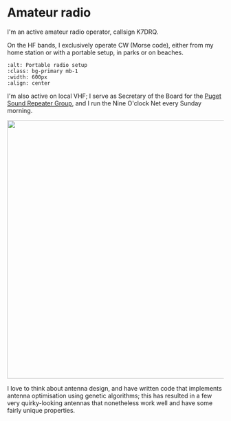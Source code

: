 # Amateur radio

I'm an active amateur radio operator, callsign K7DRQ.

On the HF bands, I exclusively operate CW (Morse code), either from my home station or with a portable setup, in parks or on beaches.

```{image} ../assets/images/portable_radio.jpg
:alt: Portable radio setup
:class: bg-primary mb-1
:width: 600px
:align: center
```

I'm also active on local VHF; I serve as Secretary of the Board for the [Puget Sound Repeater Group](https://web.psrg.org/), and I run the Nine O'clock Net every Sunday morning.

<a href="./assets/images/radio_beach.jpg"><img src="./assets/images/radio_beach.jpg" width="600px"></a>

I love to think about antenna design, and have written code that implements antenna optimisation using genetic algorithms; this has resulted in a few very quirky-looking antennas that nonetheless work well and have some fairly unique properties.

